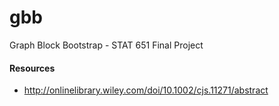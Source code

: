 # gbb
Graph Block Bootstrap - STAT 651 Final Project


#### Resources
 - http://onlinelibrary.wiley.com/doi/10.1002/cjs.11271/abstract


